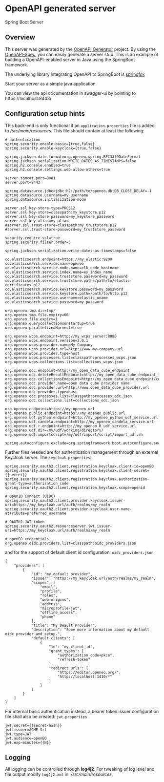 # OpenAPI generated server

Spring Boot Server 


## Overview  

This server was generated by the [OpenAPI Generator](https://openapi-generator.tech) project.
By using the [OpenAPI-Spec](https://openapis.org), you can easily generate a server stub.
This is an example of building a OpenAPI-enabled server in Java using the SpringBoot framework.

The underlying library integrating OpenAPI to SpringBoot is [springfox](https://github.com/springfox/springfox)

Start your server as a simple java application

You can view the api documentation in swagger-ui by pointing to  
https://localhost:8443/

## Configuration setup hints

This back-end is only functional if an `application.properties` file is added to */src/main/resources*.
This file should contain at least the following:

```
# authentication
spring.security.enable-basic={true,false}
spring.security.enable-keycloak={true,false}

spring.jackson.date-format=org.openeo.spring.RFC3339DateFormat
spring.jackson.serialization.WRITE_DATES_AS_TIMESTAMPS=false
spring.h2.console.enabled=true
spring.h2.console.settings.web-allow-others=true

server.tomcat.port=8081
server.port=8443

spring.datasource.jdbc=jdbc:h2:/path/to/openeo.db;DB_CLOSE_DELAY=-1
spring.datasource.username=my_username
spring.datasource.initialization-mode

server.ssl.key-store-type=PKCS12
server.ssl.key-store=classpath:my_keystore.p12
server.ssl.key-store-password=my_keystore_password
server.ssl.key-alias=my_alias
#server.ssl.trust-store=classpath:my_truststore.p12
#server.ssl.trust-store-password=my_truststore_password

security.require-ssl=true
spring.security.filter.order=5

spring.jackson.serialization.write-dates-as-timestamps=false

co.elasticsearch.endpoint=https://my_elastic:9200
co.elasticsearch.service.name=openeo
co.elasticsearch.service.node.name=elk_node_hostname
co.elasticsearch.service.index.name=es_index_name
co.elasticsearch.service.truststore.password=my_password
co.elasticsearch.service.truststore.path=/path/to/elastic-certificates.p12
co.elasticsearch.service.keystore.password=my_password
co.elasticsearch.service.keystore.path=/path/to/http.p12
co.elasticsearch.service.username=elastic_uname
co.elasticsearch.service.password=my_password
	
org.openeo.tmp.dir=tmp/
org.openeo.tmp.file.expiry=60
org.openeo.file.expiry=1
org.openeo.querycollectionsonstartup=true
org.openeo.parallelizedHarvest=true

org.openeo.wcps.endpoint=http://my_wcps_server:8080
org.openeo.wcps.endpoint.version=2.0.1
org.openeo.wcps.provider.name=My Company
org.openeo.wcps.provider.url=http://www.my-company.url
org.openeo.wcps.provider.type=host
org.openeo.wcps.processes.list=classpath:processes_wcps.json
org.openeo.wcps.collections.list=collections_wcps.json

org.openeo.odc.endpoint=http://my_open_data_cube_endpoint
org.openeo.odc.deleteResultEndpoint=http://my_open_data_cube_endpoint_for_stopping_a_job
org.openeo.odc.collectionsEndpoint=http://my_open_data_cube_endpoint/collections/
org.openeo.odc.provider.name=open data cube provider name
org.openeo.odc.provider.url=http://www.open_data_cube_provider.url
org.openeo.odc.provider.type=host
org.openeo.odc.processes.list=classpath:processes_odc.json
org.openeo.odc.collections.list=collections_odc.json

org.openeo.endpoint=https://my_openeo.url
org.openeo.public.endpoint=https://my_openeo_public.url
org.openeo.udf.python.endpoint=http://my_openeo_python_udf_service.url
org.openeo.udf.candela.endpoint=http://my_openeo_candela_service.url
org.openeo.udf.r.endpoint=http://my_openeo_R_udf_service.url
org.openeo.udf.dir=/my/udf/working/directory/
org.openeo.udf.importscript=/my/udf/import/script/import_udf.sh

spring.autoconfigure.exclude=org.springframework.boot.autoconfigure.security.SecurityAutoConfiguration
```

Further files needed are for authentication management through an external Keycloak server.
The `keycloak.properties`:

```
spring.security.oauth2.client.registration.keycloak.client-id=openEO
spring.security.oauth2.client.registration.keycloak.client-secret={{secret}}
spring.security.oauth2.client.registration.keycloak.authorization-grant-type=authorization_code
spring.security.oauth2.client.registration.keycloak.scope=openid

# OpenID Connect (OIDC)
spring.security.oauth2.client.provider.keycloak.issuer-uri=https://my_keycloak.url/auth/realms/my_realm
spring.security.oauth2.client.provider.keycloak.user-name-attribute=preferred_username

# OAUTH2-JWT token
spring.security.oauth2.resourceserver.jwt.issuer-uri=https://my_keycloak.url/auth/realms/my_realm

# openEO credentials
org.openeo.oidc.providers.list=classpath:oidc_providers.json
```

and for the support of default client id configuration: `oidc_providers.json`

```
{
	"providers": [
		{
			"id": "my_default_provider",
			"issuer": "https://my_keycloak.url/auth/realms/my_realm",
			"scopes": [
				"email",
				"profile",
				"roles",
				"web-origins",
				"address",
				"microprofile-jwt",
				"offline_access",
				"phone"
			],
			"title": "My Deault Provider",
			"description": "Some more information about my default oidc provider and setup.",
			"default_clients": [
				{
					"id": "my_client_id",
					"grant_types": [
						"authorization_code+pkce",
						"refresh-token"
					],
					"redirect_urls": [
						"https://editor.openeo.org/",
						"http://localhost:1410/*"
					]
				}
			]
		}
	]
}
```

For internal basic authentication instead, a bearer token issuer configuration file shall also be created: ``jwt.properties``

```
jwt.secret={{secret-hash}}
jwt.issuer=ACME Srl
jwt.type=JWT
jwt.audience=openEO
jwt.exp-minutes={{N}}
```

## Logging

All logging can be controlled through **log4j2**.
For tweaking of log level and file output modify
`log4j2.xml` in *./src/main/resources*.

